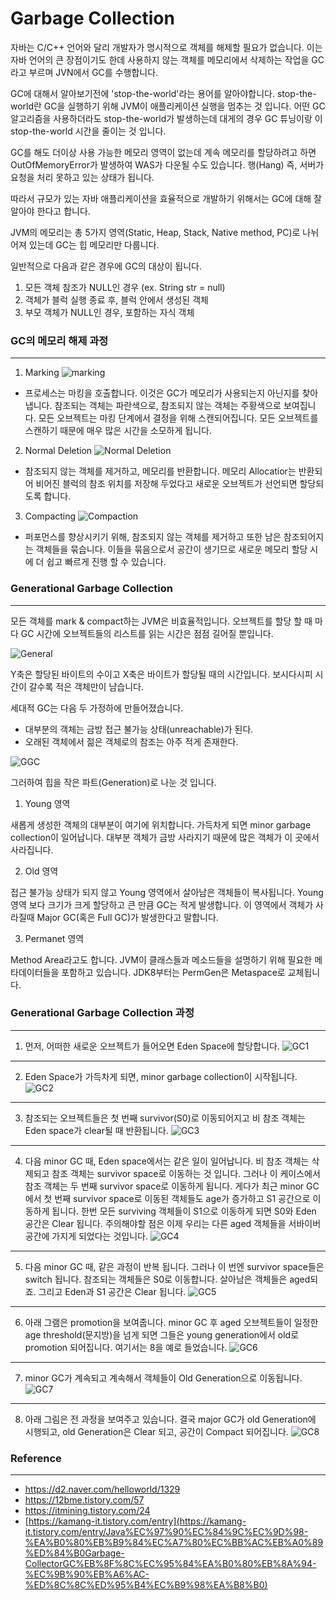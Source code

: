 Garbage Collection
=============

자바는 C/C++ 언어와 달리 개발자가 명시적으로 객체를 해제할 필요가 없습니다. 이는 자바 언어의 큰 장점이기도 한데
사용하지 않는 객체를 메모리에서 삭제하는 작업을 GC라고 부르며 JVN에서 GC를 수행합니다.

GC에 대해서 알아보기전에 'stop-the-world'라는 용어를 알아야합니다. stop-the-world란 GC을 실행하기 위해
JVM이 애플리케이션 실행을 멈추는 것 입니다. 어떤 GC 알고리즘을 사용하더라도 stop-the-world가 발생하는데
대게의 경우 GC 튜닝이랑 이 stop-the-world 시간을 줄이는 것 입니다.

GC를 해도 더이상 사용 가능한 메모리 영역이 없는데 계속 메모리를 할당하려고 하면 OutOfMemoryError가 발생하여
WAS가 다운될 수도 있습니다. 행(Hang) 즉, 서버가 요청을 처리 못하고 있는 상태가 됩니다.

따라서 규모가 있는 자바 애플리케이션을 효율적으로 개발하기 위해서는 GC에 대해 잘 알아야 한다고 합니다.

JVM의 메모리는 총 5가지 영역(Static, Heap, Stack, Native method, PC)로 나뉘어져 있는데 GC는 힙 메모리만 다룹니다.

일반적으로 다음과 같은 경우에 GC의 대상이 됩니다.
1. 모든 객체 참조가 NULL인 경우 (ex. String str = null)
2. 객체가 블럭 실행 종료 후, 블럭 안에서 생성된 객체
3. 부모 객체가 NULL인 경우, 포함하는 자식 객체


### GC의 메모리 해제 과정
---------------------------------------
1. Marking
![marking](https://github.com/kleg26315/TIL/blob/master/resources/GC-marking.PNG)

  * 프로세스는 마킹을 호출합니다. 이것은 GC가 메모리가 사용되는지 아닌지를 찾아냅니다. 참조되는 객체는 파란색으로, 참조되지 않는
객체는 주황색으로 보여집니다. 모든 오브젝트는 마킹 단계에서 결정을 위해 스캔되어집니다. 
모든 오브젝트를 스캔하기 때문에 매우 많은 시간을 소모하게 됩니다.

2. Normal Deletion
![Normal Deletion](https://github.com/kleg26315/TIL/blob/master/resources/GC-normaldeletion.PNG)

  * 참조되지 않는 객체를 제거하고, 메모리를 반환합니다. 메모리 Allocatior는 반환되어 비어진 블럭의 참조 위치를 저장해 두었다고
새로운 오브젝트가 선언되면 할당되도록 합니다.

3. Compacting
![Compaction](https://github.com/kleg26315/TIL/blob/master/resources/compacting.PNG)

  * 퍼포먼스를 향상시키기 위해, 참조되지 않는 객체를 제거하고 또한 남은 참조되어지는 객체들을 묶습니다.
이들을 묶음으로서 공간이 생기므로 새로운 메모리 할당 시에 더 쉽고 빠르게 진행 할 수 있습니다. 

### Generational Garbage Collection
---------------------------------------
모든 객체를 mark & compact하는 JVM은 비효율적입니다.
오브젝트를 할당 할 때 마다 GC 시간에 오브젝트들의 리스트를 읽는 시간은 점점 길어질 뿐입니다.

![General](https://github.com/kleg26315/TIL/blob/master/resources/GC-general.PNG)

Y축은 할당된 바이트의 수이고 X축은 바이트가 할당될 때의 시간입니다. 보시다시피 시간이 갈수록 적은 객체만이 남습니다.

세대적 GC는 다음 두 가정하에 만들어졌습니다.
* 대부분의 객체는 금방 접근 불가능 상태(unreachable)가 된다.
* 오래된 객체에서 젊은 객체로의 참조는 아주 적게 존재한다.

![GGC](https://github.com/kleg26315/TIL/blob/master/resources/GC-01.PNG)

그러하여 힙을 작은 파트(Generation)로 나눈 것 입니다. 

1. Young 영역 
  
새롭게 생성한 객체의 대부분이 여기에 위치합니다. 가득차게 되면 minor garbage collection이 일어납니다. 대부분 객체가  금방 사라지기 때문에 많은 객체가 이 곳에서 사라집니다.

2. Old 영역
  
접근 불가능 상태가 되지 않고 Young 영역에서 살아남은 객체들이 복사됩니다. Young 영역 보다 크기가 크게 할당하고 큰 만큼 GC는 적게 발생합니다. 이 영역에서 객체가 사라질때 Major GC(혹은 Full GC)가 발생한다고 말합니다.

3. Permanet 영역
  
Method Area라고도 합니다. JVM이 클래스들과 메소드들을 설명하기 위해 필요한 메타데이터들을 포함하고 있습니다. JDK8부터는 PermGen은 Metaspace로 교체됩니다.
  

### Generational Garbage Collection 과정
---------------------------------------
1. 먼저, 어떠한 새로운 오브젝트가 들어오면 Eden Space에 할당합니다.
![GC1](https://github.com/kleg26315/TIL/blob/master/resources/GC-02.PNG)
***
2. Eden Space가 가득차게 되면, minor garbage collection이 시작됩니다.
![GC2](https://github.com/kleg26315/TIL/blob/master/resources/GC-03.PNG)
***
3. 참조되는 오브젝트들은 첫 번째 survivor(S0)로 이동되어지고 비 참조 객체는 Eden space가 clear될 때 반환됩니다.
![GC3](https://github.com/kleg26315/TIL/blob/master/resources/GC-04.PNG)
***
4. 다음 minor GC 때, Eden space에서는 같은 일이 일어납니다. 비 참조 객체는 삭제되고 참조 객체는 survivor space로 이동하는 것 입니다. 그러나 이 케이스에서 참조 객체는 두 번째 survivor space로 이동하게 됩니다. 게다가 최근 minor GC에서 첫 번째 survivor space로 이동된 객체들도 age가 증가하고 S1 공간으로 이동하게 됩니다. 한번 모든 surviving 객체들이 S1으로 이동하게 되면 S0와 Eden 공간은 Clear 됩니다. 주의해야할 점은 이제 우리는 다른 aged 객체들을 서바이버 공간에 가지게 되었다는 것입니다.
![GC4](https://github.com/kleg26315/TIL/blob/master/resources/GC-05.PNG)
***
5. 다음 minor GC 때, 같은 과정이 반복 됩니다. 그러나 이 번엔 survivor space들은 switch 됩니다. 참조되는 객체들은 S0로 이동합니다. 살아남은 객체들은 aged되죠. 그리고 Eden과 S1 공간은 Clear 됩니다.
![GC5](https://github.com/kleg26315/TIL/blob/master/resources/GC-06.PNG)
***
6. 아래 그램은 promotion을 보여줍니다. minor GC 후 aged 오브젝트들이 일정한 age threshold(문지방)을 넘게 되면 그들은 young generation에서 old로 promotion 되어집니다. 여기서는 8을 예로 들었습니다.
![GC6](https://github.com/kleg26315/TIL/blob/master/resources/GC-07.PNG)
***
7. minor GC가 계속되고 계속해서 객체들이 Old Generation으로 이동됩니다.
![GC7](https://github.com/kleg26315/TIL/blob/master/resources/GC-08.PNG)
***
8. 아래 그림은 전 과정을 보여주고 있습니다. 결국 major GC가 old Generation에 시행되고, old Generation은 Clear 되고, 공간이 Compact 되어집니다.
![GC8](https://github.com/kleg26315/TIL/blob/master/resources/GC-09.PNG)

### Reference
---------------------------------------
  * https://d2.naver.com/helloworld/1329
  * https://12bme.tistory.com/57
  * https://itmining.tistory.com/24
  * [https://kamang-it.tistory.com/entry](https://kamang-it.tistory.com/entry/Java%EC%97%90%EC%84%9C%EC%9D%98-%EA%B0%80%EB%B9%84%EC%A7%80%EC%BB%AC%EB%A0%89%ED%84%B0Garbage-CollectorGC%EB%8F%8C%EC%95%84%EA%B0%80%EB%8A%94-%EC%9B%90%EB%A6%AC-%ED%8C%8C%ED%95%B4%EC%B9%98%EA%B8%B0)
